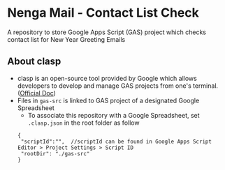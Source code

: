 # Nenga Mail - Contact List Check
A repository to store Google Apps Script (GAS) project which checks contact list for New Year Greeting Emails

## About clasp
- clasp is an open-source tool provided by Google which allows developers to develop and manage GAS projects from one's terminal. ([Official Doc](https://github.com/google/clasp))
- Files in `gas-src` is linked to GAS project of a designated Google Spreadsheet
  - To associate this repository with a Google Spreadsheet, set `.clasp.json` in the root folder as follow
  ```
  {
   "scriptId":"",  //scriptId can be found in Google Apps Script Editor > Project Settings > Script ID
   "rootDir": "./gas-src"
  }
  ```